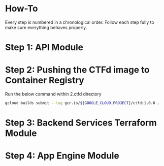 # How-To

Every step is numbered in a chronological order. Follow each step fully to make sure everything behaves properly. 

# Step 1: API Module



# Step 2: Pushing the CTFd image to Container Registry

Run the below command within 2.ctfd directory
```bash
gcloud builds submit --tag gcr.io/${GOOGLE_CLOUD_PROJECT}/ctfd:1.0.0 .
```

# Step 3: Backend Services Terraform Module


# Step 4: App Engine Module
